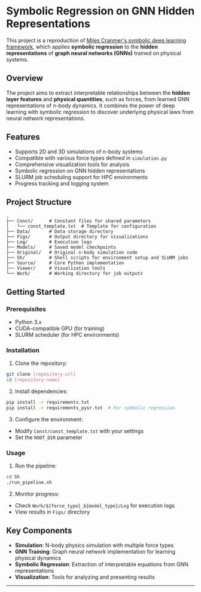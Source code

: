 # Symbolic Regression on GNN Hidden Representations

This project is a reproduction of [Miles Cranmer's symbolic deep learning framework](https://github.com/MilesCranmer/symbolic_deep_learning/tree/master), which applies **symbolic regression** to the **hidden representations** of **graph neural networks (GNNs)** trained on physical systems.

## Overview

The project aims to extract interpretable relationships between the **hidden layer features** and **physical quantities**, such as forces, from learned GNN representations of n-body dynamics. It combines the power of deep learning with symbolic regression to discover underlying physical laws from neural network representations.

## Features

- Supports 2D and 3D simulations of n-body systems
- Compatible with various force types defined in `simulation.py`
- Comprehensive visualization tools for analysis
- Symbolic regression on GNN hidden representations
- SLURM job scheduling support for HPC environments
- Progress tracking and logging system

## Project Structure

```
.
├── Const/      # Constant files for shared parameters
│   └── const_template.txt  # Template for configuration
├── Data/       # Data storage directory
├── Figs/       # Output directory for visualizations
├── Log/        # Execution logs
├── Models/     # Saved model checkpoints
├── Original/   # Original n-body simulation code
├── Sh/         # Shell scripts for environment setup and SLURM jobs
├── Source/     # Core Python implementation
├── Viewer/     # Visualization tools
└── Work/       # Working directory for job outputs
```

## Getting Started

### Prerequisites

- Python 3.x
- CUDA-compatible GPU (for training)
- SLURM scheduler (for HPC environments)

### Installation

1. Clone the repository:
```bash
git clone [repository-url]
cd [repository-name]
```

2. Install dependencies:
```bash
pip install -r requirements.txt
pip install -r requirements_pysr.txt  # For symbolic regression
```

3. Configure the environment:
- Modify `Const/const_template.txt` with your settings
- Set the `ROOT_DIR` parameter

### Usage

1. Run the pipeline:
```bash
cd Sh
./run_pipeline.sh
```

2. Monitor progress:
- Check `Work/${force_type}_${model_type}/Log` for execution logs
- View results in `Figs/` directory

## Key Components

- **Simulation**: N-body physics simulation with multiple force types
- **GNN Training**: Graph neural network implementation for learning physical dynamics
- **Symbolic Regression**: Extraction of interpretable equations from GNN representations
- **Visualization**: Tools for analyzing and presenting results

---
